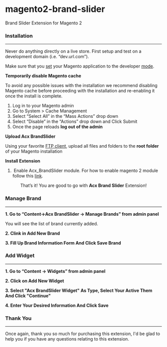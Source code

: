 # magento2-brand-slider
Brand Slider Extension for Magento 2

<div id="documenter_content">

<section id="installation">
	<div class="page-header"><h3>Installation</h3><hr class="notop"></div>
<p class="warning">
	Never do anything directly on a live store. First setup and test on a development domain (i.e. “dev.url.com”).</p>
<p class="warning">
	Make sure that you <a href="http://devdocs.magento.com/guides/v2.0/frontend-dev-guide/themes/theme-apply.html#/guides/v2.0/config-guide/cli/config-cli-subcommands-mode.html">set</a> your Magento application to the developer <a href="http://devdocs.magento.com/guides/v2.0/config-guide/bootstrap/magento-modes.html">mode</a>.</p>
<p id="installation_strongtemporarily_disable_magento_cache_strong">
	<strong>Temporarily disable Magento cache</strong></p>
<p>
	To avoid any possible issues with the installation we recommend disabling Magento cache before proceeding with the installation and re-enabling it once the install is complete.</p>
<ol>
	<li>
		Log in to your Magento admin</li>
	<li>
		Go to System &gt; Cache Management</li>
	<li>
		Select “Select All” in the “Mass Actions” drop down</li>
	<li>
		Select “Disable” in the “Actions” drop down and Click Submit</li>
	<li>
		Once the page reloads <strong>log out of the admin</strong></li>
</ol>
<p id="installation_strongupload_oxy_theme_files_strong">
	<strong>Upload Acx BrandSlider</strong></p>
<p>
	Using your favorite <a href="http://lifehacker.com/5039956/five-best-ftp-clients" target="_blank" title="Free FTP tools">FTP client</a>, upload all files and folders to the <strong>root folder</strong> of your Magento installation</p>
<p id="installation_strongtemporarily_disable_magento_cache_strong">
	<strong>Install Extension</strong></p>
<ol>
	<li>
		&nbsp;Enable Acx_BrandSlider module. For how to enable magento 2 module follow this <a href="http://devdocs.magento.com/guides/v2.0/install-gde/install/cli/install-cli-subcommands-enable.html">link</a>.</li>
</ol>
<div class="alert alert-success" style="text-align: center;">
	That’s it! You are good to go with <strong>Acx Brand Slider</strong> Extension!</div>
</section>
<section id="manage_brand">
	<div class="page-header"><h3>Manage Brand</h3><hr class="notop"></div>
<p id="how_to_1_goto_ldquoacx_importer_gt_import_pages_import_blocks_rdquo_from_admin_panel">
	<strong>1. Go to “Content-&gt;Acx BrandSlider -&gt; Manage Brands” from admin panel</strong></p>

<p>
	You will see the list of brand currently added.</p>
<p id="how_to_1_brows_csv_file_for_pages_blocks">
	<strong>2. Clink in Add New Brand</strong></p>
<p id="how_to_1_click_on_import_button">
	<strong>3. Fill Up Brand Information Form And Click Save Brand</strong></p>

</section>
<section id="add_widget">
	<div class="page-header"><h3>Add Widget</h3><hr class="notop"></div>
<p>
	<strong>1. Go to “Content -&gt; Widgets” from admin panel</strong></p>

<p>
	<strong>2. Click on Add New Widget</strong></p>
<p>
	<strong>3. Select "Acx BrandSlider Widget" As Type, Select Your Active Them And Click "Continue" </strong></p>

<p>
	<strong>4. Enter Your Desired Information And Click Save</strong></p>

</section>
<section id="thank_you">
	<div class="page-header"><h3>Thank You</h3><hr class="notop"></div>
<p>
	Once again, thank you so much for purchasing this extension, I'd be glad to help you if you have any questions relating to this extension. </p>
</section>
